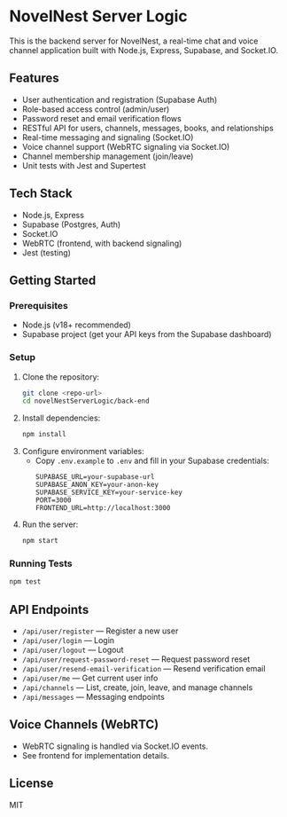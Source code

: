 # NovelNest Server Logic

This is the backend server for NovelNest, a real-time chat and voice channel application built with Node.js, Express, Supabase, and Socket.IO.

## Features
- User authentication and registration (Supabase Auth)
- Role-based access control (admin/user)
- Password reset and email verification flows
- RESTful API for users, channels, messages, books, and relationships
- Real-time messaging and signaling (Socket.IO)
- Voice channel support (WebRTC signaling via Socket.IO)
- Channel membership management (join/leave)
- Unit tests with Jest and Supertest

## Tech Stack
- Node.js, Express
- Supabase (Postgres, Auth)
- Socket.IO
- WebRTC (frontend, with backend signaling)
- Jest (testing)

## Getting Started

### Prerequisites
- Node.js (v18+ recommended)
- Supabase project (get your API keys from the Supabase dashboard)

### Setup
1. Clone the repository:
   ```sh
   git clone <repo-url>
   cd novelNestServerLogic/back-end
   ```
2. Install dependencies:
   ```sh
   npm install
   ```
3. Configure environment variables:
   - Copy `.env.example` to `.env` and fill in your Supabase credentials:
     ```env
     SUPABASE_URL=your-supabase-url
     SUPABASE_ANON_KEY=your-anon-key
     SUPABASE_SERVICE_KEY=your-service-key
     PORT=3000
     FRONTEND_URL=http://localhost:3000
     ```
4. Run the server:
   ```sh
   npm start
   ```

### Running Tests
```sh
npm test
```

## API Endpoints
- `/api/user/register` — Register a new user
- `/api/user/login` — Login
- `/api/user/logout` — Logout
- `/api/user/request-password-reset` — Request password reset
- `/api/user/resend-email-verification` — Resend verification email
- `/api/user/me` — Get current user info
- `/api/channels` — List, create, join, leave, and manage channels
- `/api/messages` — Messaging endpoints

## Voice Channels (WebRTC)
- WebRTC signaling is handled via Socket.IO events.
- See frontend for implementation details.

## License
MIT
